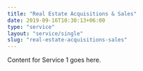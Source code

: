 ```yaml
---
title: "Real Estate Acquisitions & Sales"
date: 2019-09-16T10:30:13+06:00
type: "service"
layout: "service/single"
slug: "real-estate-acquisitions-sales"
---
```



Content for Service 1 goes here.
